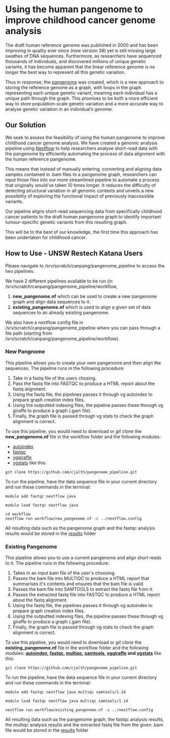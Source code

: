 # Using the human pangenome to improve childhood cancer genome analysis
The draft human reference genome was published in 2000 and has been improving in quality ever since (now version 38) yet is still missing large swathes of DNA sequences. Furthermore, as researchers have sequenced thousands of individuals, and discovered millions of unique genetic variants, it has become apparent that the linear reference genome is no longer the best way to represent all this genetic variation. 

Thus in response, the [pangenome](https://www.nature.com/articles/s41586-023-05896-x#citeas) was created, which is a new approach to storing the reference genome as a graph, with loops in the graph representing each unique genetic variant, meaning each individual has a unique path through the graph. This promises to be both a more efficient way to store population-scale genetic variation and a more accurate way to analyse genetic variation in an individual’s genome.

## Our Solution
We seek to assess the feasibility of using the human pangenome to improve childhood cancer genome analysis. We have created a genomic analysis pipeline using [Nextflow](https://www.nextflow.io/) to help researchers analyse short-read data with the pangenome by efficiently automating the process of data alignment with the human reference pangenome. 

This means that instead of manually entering, converting and aligning data samples contained in .bam files to a pangenome graph, researchers can input those files into our more streamlined pipeline to automate a process that originally would’ve taken 10 times longer. It reduces the difficulty of detecting structural variation in all genomic contexts and unveils a new possibility of exploring the functional impact of previously inaccessible variants. 

Our pipeline aligns short-read sequencing data from specifically childhood cancer patients to the draft human pangenome graph to identify important tumour-specific genetic variants from this resulting graph.

This will be to the best of our knowledge, the first time this approach has been undertaken for childhood cancer.

## How to Use - UNSW Restech Katana Users
Please navigate to /srv/scratch/canpang/pangenome_pipeline to access the two pipelines.

We have 2 different pipelines available to be run (in /srv/scratch/canpang/pangenome_pipeline/workflow, 
1. **new_pangenome.nf** which can be used to create a new pangenome graph and align data sequences to it.
2. **existing_pangenome.nf** which is used to align a given set of data sequences to an already existing pangenome.

We also have a nextflow config file in /srv/scratch/canpang/pangenome_pipeline where you can pass through a file path (starting from /srv/scratch/canpang/pangenome_pipeline/workflow).

### New Pangnome
This pipeline allows you to create your own pangenome and then align the sequences.
The pipeline runs in the following procedure:
1. Take in a fastq file of the users chosing.
2. Pass the fastq file into FASTQC to produce a HTML report about the fastq alignment.
3. Using the fastq file, the pipelines passes it through vg autoindex to prepare graph creation index files.
4. Using the outputted indexing files, the pipeline passes these through vg giraffe to produce a graph (.gam file).
5. Finally, the graph file is passed through vg stats to check the graph alignment is correct.

To use this pipeline, you would need to download or *git clone* the **new_pangenome.nf** file in the workflow folder and the following modules: 
- [autoindex](https://github.com/cjalth/pangenome_pipeline/tree/main/modules/autoindex)
- [fastqc](https://github.com/cjalth/pangenome_pipeline/tree/main/modules/fastqc)
- [vggiraffe](https://github.com/cjalth/pangenome_pipeline/tree/main/modules/vggiraffe)
- [vgstats](https://github.com/cjalth/pangenome_pipeline/tree/main/modules/vgstats)
like this:
```
git clone https://github.com/cjalth/pangenome_pipeline.git
```
To run the pipeline, have the data sequence file in your current directory and run these commands in the terminal:
```
module add fastqc nextflow java
```
```
module load fastqc nextflow java
```
```
cd workflow
nextflow run workflow/new_pangenome.nf -c ../nextflow.config
```
All resulting data such as the pangenome graph and the fastqc analysis results would be stored in the [results](https://github.com/cjalth/pangenome_pipeline/tree/main/results) folder


### Existing Pangenome
This pipeline allows you to use a current pangenome and align short reads to it.
The pipeline runs in the following procedure:
1. Takes in an input bam file of the user's choosing.
2. Passes the bam file into MULTIQC to produce a HTML report that summarises it's contents and ensures that the bam file is valid
3. Passes the bam file into SAMTOOLS to extract the fastq file from it.
4. Passes the extracted fastq file into FASTQC to produce a HTML report about the fastq alignment.
5. Using the fastq file, the pipelines passes it through vg autoindex to prepare graph creation index files.
6. Using the outputted indexing files, the pipeline passes these through vg giraffe to produce a graph (.gam file).
7. Finally, the graph file is passed through vg stats to check the graph alignment is correct.

To use this pipeline, you would need to download or *git clone* the **existing_pangenome.nf** file in the workflow folder and the following modules: **[autoindex](https://github.com/cjalth/pangenome_pipeline/tree/main/modules/autoindex), [fastqc](https://github.com/cjalth/pangenome_pipeline/tree/main/modules/fastqc), [multiqc](https://github.com/cjalth/pangenome_pipeline/tree/main/modules/multiqc), [samtools](https://github.com/cjalth/pangenome_pipeline/tree/main/modules/samtools), [vggiraffe](https://github.com/cjalth/pangenome_pipeline/tree/main/modules/vggiraffe) and [vgstats](https://github.com/cjalth/pangenome_pipeline/tree/main/modules/vgstats)** like this:
```
git clone https://github.com/cjalth/pangenome_pipeline.git
```
To run the pipeline, have the data sequence file in your current directory and run these commands in the terminal:
```
module add fastqc nextflow java multiqc samtools/1.14
```
```
module load fastqc nextflow java multiqc samtools/1.14
```
```
nextflow run workflow/existing_pangenome.nf -c ../nextflow.config
```
All resulting data such as the pangenome graph, the fastqc analysis results, the multiqc analysis results and the extracted fastq file from the given .bam file would be stored in the [results](https://github.com/cjalth/pangenome_pipeline/tree/main/results) folder


